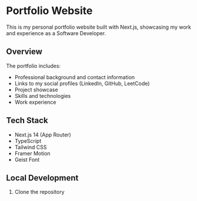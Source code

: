 # Portfolio Website

This is my personal portfolio website built with Next.js, showcasing my work and experience as a Software Developer.

## Overview

The portfolio includes:
- Professional background and contact information
- Links to my social profiles (LinkedIn, GitHub, LeetCode)
- Project showcase
- Skills and technologies
- Work experience

## Tech Stack

- Next.js 14 (App Router)
- TypeScript
- Tailwind CSS
- Framer Motion
- Geist Font

## Local Development

1. Clone the repository
